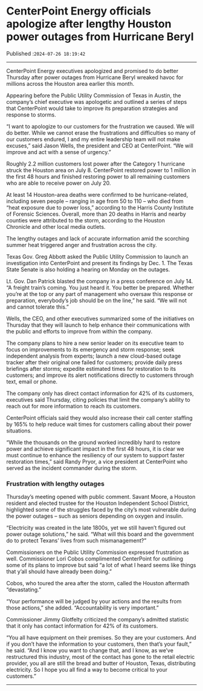 # CenterPoint Energy officials apologize after lengthy Houston power outages from Hurricane Beryl

Published :`2024-07-26 18:19:42`

---

CenterPoint Energy executives apologized and promised to do better Thursday after power outages from Hurricane Beryl wreaked havoc for millions across the Houston area earlier this month.

Appearing before the Public Utility Commission of Texas in Austin, the company’s chief executive was apologetic and outlined a series of steps that CenterPoint would take to improve its preparation strategies and response to storms.

“I want to apologize to our customers for the frustration we caused. We will do better. While we cannot erase the frustrations and difficulties so many of our customers endured, I and my entire leadership team will not make excuses,” said Jason Wells, the president and CEO at CenterPoint. “We will improve and act with a sense of urgency.”

Roughly 2.2 million customers lost power after the Category 1 hurricane struck the Houston area on July 8. CenterPoint restored power to 1 million in the first 48 hours and finished restoring power to all remaining customers who are able to receive power on July 20.

At least 14 Houston-area deaths were confirmed to be hurricane-related, including seven people – ranging in age from 50 to 110 – who died from “heat exposure due to power loss,” according to the Harris County Institute of Forensic Sciences. Overall, more than 20 deaths in Harris and nearby counties were attributed to the storm, according to the Houston Chronicle and other local media outlets.

The lengthy outages and lack of accurate information amid the scorching summer heat triggered anger and frustration across the city.

Texas Gov. Greg Abbott asked the Public Utility Commission to launch an investigation into CenterPoint and present its findings by Dec. 1. The Texas State Senate is also holding a hearing on Monday on the outages.

Lt. Gov. Dan Patrick blasted the company in a press conference on July 14. “A freight train’s coming. You just heard it. You better be prepared. Whether you’re at the top or any part of management who oversaw this response or preparation, everybody’s job should be on the line,” he said. “We will not and cannot tolerate this.”

Wells, the CEO, and other executives summarized some of the initiatives on Thursday that they will launch to help enhance their communications with the public and efforts to improve from within the company.

The company plans to hire a new senior leader on its executive team to focus on improvements to its emergency and storm response; seek independent analysis from experts; launch a new cloud-based outage tracker after their original one failed for customers; provide daily press briefings after storms; expedite estimated times for restoration to its customers; and improve its alert notifications directly to customers through text, email or phone.

The company only has direct contact information for 42% of its customers, executives said Thursday, citing policies that limit the company’s ability to reach out for more information to reach its customers.

CenterPoint officials said they would also increase their call center staffing by 165% to help reduce wait times for customers calling about their power situations.

“While the thousands on the ground worked incredibly hard to restore power and achieve significant impact in the first 48 hours, it is clear we must continue to enhance the resiliency of our system to support faster restoration times,” said Randy Pryor, a vice president at CenterPoint who served as the incident commander during the storm.

### Frustration with lengthy outages

Thursday’s meeting opened with public comment. Savant Moore, a Houston resident and elected trustee for the Houston Independent School District, highlighted some of the struggles faced by the city’s most vulnerable during the power outages – such as seniors depending on oxygen and insulin.

“Electricity was created in the late 1800s, yet we still haven’t figured out power outage solutions,” he said. “What will this board and the government do to protect Texans’ lives from such mismanagement?”

Commissioners on the Public Utility Commission expressed frustration as well. Commissioner Lori Cobos complimented CenterPoint for outlining some of its plans to improve but said “a lot of what I heard seems like things that y’all should have already been doing.”

Cobos, who toured the area after the storm, called the Houston aftermath “devastating.”

“Your performance will be judged by your actions and the results from those actions,” she added. “Accountability is very important.”

Commissioner Jimmy Glotfelty criticized the company’s admitted statistic that it only has contact information for 42% of its customers.

“You all have equipment on their premises. So they are your customers. And if you don’t have the information to your customers, then that’s your fault,” he said. “And I know you want to change that, and I know, as we’ve restructured this industry, most of the contact has gone to the retail electric provider, you all are still the bread and butter of Houston, Texas, distributing electricity. So I hope you all find a way to become critical to your customers.”

---

